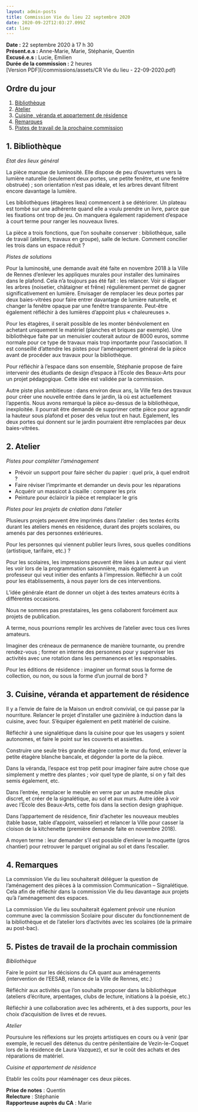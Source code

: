 ```yaml
---
layout: admin-posts
title: Commission Vie du lieu 22 septembre 2020
date: 2020-09-22T12:03:27.099Z
cat: lieu
---
```


**Date :** 22 septembre 2020 à 17 h 30  
**Présent.e.s :** Anne-Marie, Marie, Stéphanie, Quentin  
**Excusé.e.s :** Lucie, Emilien  
**Durée de la commission :** 2 heures  
[Version PDF](/commissions/assets/CR Vie du lieu - 22-09-2020.pdf)

## Ordre du jour

1. [Bibliothèque](#bibli)
2. [Atelier](#atelier)
3. [Cuisine, véranda et appartement de résidence](#cuisine)
4. [Remarques](#remarques)
5. [Pistes de travail de la prochaine commission](#pistes)

## <a href="#bibli"></a> 1\. Bibliothèque

_Etat des lieux général_

La pièce manque de luminosité. Elle dispose de peu d’ouvertures vers la lumière naturelle (seulement deux portes, une petite fenêtre, et une fenêtre obstruée) ; son orientation n’est pas idéale, et les arbres devant filtrent encore davantage la lumière.

Les bibliothèques (étagères Ikea) commencent à se détériorer. Un plateau est tombé sur une adhérente quand elle a voulu prendre un livre, parce que les fixations ont trop de jeu. On manquera également rapidement d’espace à court terme pour ranger les nouveaux livres.

La pièce a trois fonctions, que l’on souhaite conserver : bibliothèque, salle de travail (ateliers, travaux en groupe), salle de lecture. Comment concilier les trois dans un espace réduit ?

_Pistes de solutions_

Pour la luminosité, une demande avait été faite en novembre 2018 à la Ville de Rennes d’enlever les appliques murales pour installer des luminaires dans le plafond. Cela n’a toujours pas été fait : les relancer. Voir si élaguer les arbres (noisetier, châtaigner et frêne) régulièrement permet de gagner significativement en lumière. Envisager de remplacer les deux portes par deux baies-vitrées pour faire entrer davantage de lumière naturelle, et changer la fenêtre opaque par une fenêtre transparente. Peut-être également réfléchir à des lumières d’appoint plus « chaleureuses ».

Pour les étagères, il serait possible de les monter bénévolement en achetant uniquement le matériel (planches et briques par exemple). Une bibliothèque faite par un menuisier couterait autour de 8000 euros, somme normale pour ce type de travaux mais trop importante pour l’association. Il est conseillé d’attendre les pistes pour l’aménagement général de la pièce avant de procéder aux travaux pour la bibliothèque.

Pour réfléchir à l’espace dans son ensemble, Stéphanie propose de faire intervenir des étudiants de design d’espace à l’Ecole des Beaux-Arts pour un projet pédagogique. Cette idée est validée par la commission.

Autre piste plus ambitieuse : dans environ deux ans, la Ville fera des travaux pour créer une nouvelle entrée dans le jardin, là où est actuellement l’appentis. Nous avons remarqué la pièce au-dessus de la bibliothèque, inexploitée. Il pourrait être demandé de supprimer cette pièce pour agrandir la hauteur sous plafond et poser des velux tout en haut. Egalement, les deux portes qui donnent sur le jardin pourraient être remplacées par deux baies-vitrées.

## <a href="#atelier"></a> 2\. Atelier

_Pistes pour compléter l’aménagement_

*   Prévoir un support pour faire sécher du papier : quel prix, à quel endroit ?
*   Faire réviser l’imprimante et demander un devis pour les réparations
*   Acquérir un massicot à cisaille : comparer les prix
*   Peinture pour éclaircir la pièce et remplacer le gris

_Pistes pour les projets de création dans l’atelier_

Plusieurs projets peuvent être imprimés dans l’atelier : des textes écrits durant les ateliers menés en résidence, durant des projets scolaires, ou amenés par des personnes extérieures.

Pour les personnes qui viennent publier leurs livres, sous quelles conditions (artistique, tarifaire, etc.) ?

Pour les scolaires, les impressions peuvent être liées à un auteur qui vient les voir lors de la programmation saisonnière, mais également à un professeur qui veut initier des enfants à l’impression. Réfléchir à un coût pour les établissements, à nous payer lors de ces interventions.

L’idée générale étant de donner un objet à des textes amateurs écrits à différentes occasions.

Nous ne sommes pas prestataires, les gens collaborent forcément aux projets de publication.

A terme, nous pourrions remplir les archives de l’atelier avec tous ces livres amateurs.

Imaginer des créneaux de permanence de manière tournante, ou prendre rendez-vous ; former en interne des personnes pour y superviser les activités avec une rotation dans les permanences et les responsables.

Pour les éditions de résidence : imaginer un format sous la forme de collection, ou non, ou sous la forme d’un journal de bord ?

## <a href="#cuisine"></a> 3\. Cuisine, véranda et appartement de résidence

Il y a l’envie de faire de la Maison un endroit convivial, ce qui passe par la nourriture. Relancer le projet d’installer une gazinière à induction dans la cuisine, avec four. S’équiper également en petit matériel de cuisine.

Réfléchir à une signalétique dans la cuisine pour que les usagers y soient autonomes, et faire le point sur les couverts et assiettes.

Construire une seule très grande étagère contre le mur du fond, enlever la petite étagère blanche bancale, et dégonder la porte de la pièce.

Dans la véranda, l’espace est trop petit pour imaginer faire autre chose que simplement y mettre des plantes ; voir quel type de plante, si on y fait des semis également, etc.

Dans l’entrée, remplacer le meuble en verre par un autre meuble plus discret, et créer de la signalétique, au sol et aux murs. Autre idée à voir avec l’Ecole des Beaux-Arts, cette fois dans la section design graphique.

Dans l’appartement de résidence, finir d’acheter les nouveaux meubles (table basse, table d’appoint, vaisselier) et relancer la Ville pour casser la cloison de la kitchenette (première demande faite en novembre 2018).

A moyen terme : leur demander s’il est possible d’enlever la moquette (gros chantier) pour retrouver le parquet original au sol et dans l’escalier.

## <a href="#remarques"></a> 4\. Remarques

La commission Vie du lieu souhaiterait déléguer la question de l’aménagement des pièces à la commission Communication – Signalétique. Cela afin de réfléchir dans la commission Vie du lieu davantage aux projets qu’à l’aménagement des espaces.

La commission Vie du lieu souhaiterait également prévoir une réunion commune avec la commission Scolaire pour discuter du fonctionnement de la bibliothèque et de l’atelier lors d’activités avec les scolaires (de la primaire au post-bac).

## <a href="#pistes"></a> 5\. Pistes de travail de la prochain commission

_Bibliothèque_

Faire le point sur les décisions du CA quant aux aménagements (intervention de l’EESAB, relance de la Ville de Rennes, etc.)

Réfléchir aux activités que l’on souhaite proposer dans la bibliothèque (ateliers d’écriture, arpentages, clubs de lecture, initiations à la poésie, etc.)

Réfléchir à une collaboration avec les adhérents, et à des supports, pour les choix d’acquisition de livres et de revues.

_Atelier_

Poursuivre les réflexions sur les projets artistiques en cours ou à venir (par exemple, le recueil des détenus du centre pénitentiaire de Vezin-le-Coquet lors de la résidence de Laura Vazquez), et sur le coût des achats et des réparations de matériel.

_Cuisine et appartement de résidence_

Etablir les coûts pour réaménager ces deux pièces.

**Prise de notes** : Quentin  
**Relecture** : Stéphanie  
**Rapporteuse auprès du CA** : Marie
